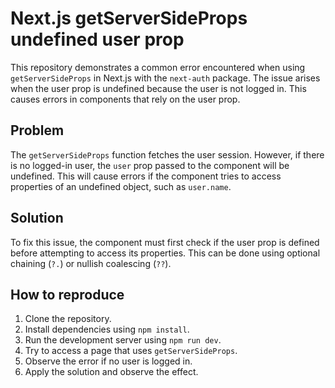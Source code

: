 # Next.js getServerSideProps undefined user prop

This repository demonstrates a common error encountered when using `getServerSideProps` in Next.js with the `next-auth` package. The issue arises when the user prop is undefined because the user is not logged in. This causes errors in components that rely on the user prop.

## Problem

The `getServerSideProps` function fetches the user session. However, if there is no logged-in user, the `user` prop passed to the component will be undefined. This will cause errors if the component tries to access properties of an undefined object, such as `user.name`.

## Solution

To fix this issue, the component must first check if the user prop is defined before attempting to access its properties. This can be done using optional chaining (`?.`) or nullish coalescing (`??`).

## How to reproduce

1. Clone the repository.
2. Install dependencies using `npm install`.
3. Run the development server using `npm run dev`.
4. Try to access a page that uses `getServerSideProps`.
5. Observe the error if no user is logged in.
6. Apply the solution and observe the effect.
